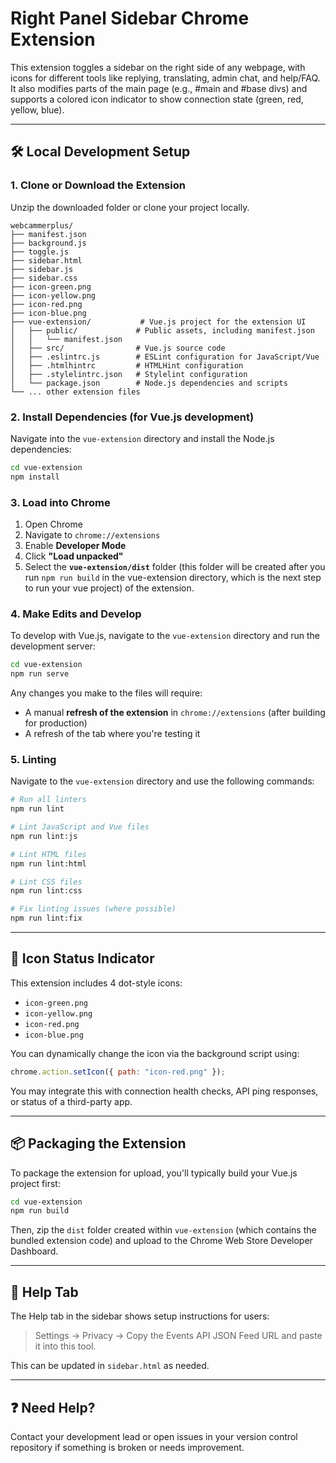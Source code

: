 # Right Panel Sidebar Chrome Extension

This extension toggles a sidebar on the right side of any webpage, with icons for different tools like replying, translating, admin chat, and help/FAQ. It also modifies parts of the main page (e.g., #main and #base divs) and supports a colored icon indicator to show connection state (green, red, yellow, blue).

---

## 🛠️ Local Development Setup

### 1. Clone or Download the Extension

Unzip the downloaded folder or clone your project locally.

```
webcammerplus/
├── manifest.json
├── background.js
├── toggle.js
├── sidebar.html
├── sidebar.js
├── sidebar.css
├── icon-green.png
├── icon-yellow.png
├── icon-red.png
├── icon-blue.png
├── vue-extension/           # Vue.js project for the extension UI
│   ├── public/             # Public assets, including manifest.json
│   │   └── manifest.json
│   ├── src/                # Vue.js source code
│   ├── .eslintrc.js        # ESLint configuration for JavaScript/Vue
│   ├── .htmlhintrc         # HTMLHint configuration
│   ├── .stylelintrc.json   # Stylelint configuration
│   └── package.json        # Node.js dependencies and scripts
└── ... other extension files
```

### 2. Install Dependencies (for Vue.js development)

Navigate into the `vue-extension` directory and install the Node.js dependencies:

```bash
cd vue-extension
npm install
```

### 3. Load into Chrome

1. Open Chrome
2. Navigate to `chrome://extensions`
3. Enable **Developer Mode**
4. Click **"Load unpacked"**
5. Select the **`vue-extension/dist`** folder (this folder will be created after you run `npm run build` in the vue-extension directory, which is the next step to run your vue project) of the extension.

### 4. Make Edits and Develop

To develop with Vue.js, navigate to the `vue-extension` directory and run the development server:

```bash
cd vue-extension
npm run serve
```

Any changes you make to the files will require:
- A manual **refresh of the extension** in `chrome://extensions` (after building for production)
- A refresh of the tab where you're testing it

### 5. Linting

Navigate to the `vue-extension` directory and use the following commands:

```bash
# Run all linters
npm run lint

# Lint JavaScript and Vue files
npm run lint:js

# Lint HTML files
npm run lint:html

# Lint CSS files
npm run lint:css

# Fix linting issues (where possible)
npm run lint:fix
```

---

## 🎨 Icon Status Indicator

This extension includes 4 dot-style icons:

- `icon-green.png`
- `icon-yellow.png`
- `icon-red.png`
- `icon-blue.png`

You can dynamically change the icon via the background script using:

```js
chrome.action.setIcon({ path: "icon-red.png" });
```

You may integrate this with connection health checks, API ping responses, or status of a third-party app.

---

## 📦 Packaging the Extension

To package the extension for upload, you'll typically build your Vue.js project first:

```bash
cd vue-extension
npm run build
```

Then, zip the `dist` folder created within `vue-extension` (which contains the bundled extension code) and upload to the Chrome Web Store Developer Dashboard.

---

## 📘 Help Tab

The Help tab in the sidebar shows setup instructions for users:

> Settings → Privacy → Copy the Events API JSON Feed URL and paste it into this tool.

This can be updated in `sidebar.html` as needed.

---

## ❓ Need Help?

Contact your development lead or open issues in your version control repository if something is broken or needs improvement.

